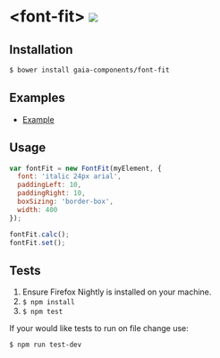 # &lt;font-fit&gt; [![](https://travis-ci.org/gaia-components/font-fit.svg)](https://travis-ci.org/gaia-components/font-fit)

## Installation

```bash
$ bower install gaia-components/font-fit
```

## Examples

- [Example](http://gaia-components.github.io/font-fit/)

## Usage

```js
var fontFit = new FontFit(myElement, {
  font: 'italic 24px arial',
  paddingLeft: 10,
  paddingRight: 10,
  boxSizing: 'border-box',
  width: 400
});

fontFit.calc();
fontFit.set();
```

## Tests

1. Ensure Firefox Nightly is installed on your machine.
2. `$ npm install`
3. `$ npm test`

If your would like tests to run on file change use:

`$ npm run test-dev`
